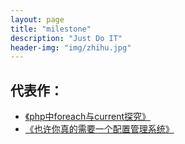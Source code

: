 ```yaml
---
layout: page
title: "milestone"
description: "Just Do IT"
header-img: "img/zhihu.jpg"
---
```



## 代表作：

- [《php中foreach与current探究》](http://8.shikun.wang/php/2015/11/13/php-function-current/)
- [《也许你真的需要一个配置管理系统》](http://8.shikun.wang/design/2016/03/24/backend-config-system/)

